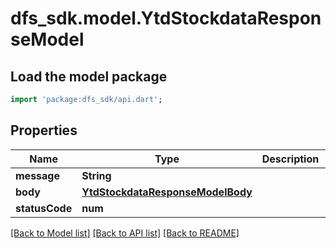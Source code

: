 # dfs_sdk.model.YtdStockdataResponseModel

## Load the model package
```dart
import 'package:dfs_sdk/api.dart';
```

## Properties
Name | Type | Description | Notes
------------ | ------------- | ------------- | -------------
**message** | **String** |  | 
**body** | [**YtdStockdataResponseModelBody**](YtdStockdataResponseModelBody.md) |  | [optional] 
**statusCode** | **num** |  | [optional] 

[[Back to Model list]](../README.md#documentation-for-models) [[Back to API list]](../README.md#documentation-for-api-endpoints) [[Back to README]](../README.md)


